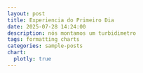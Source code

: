 ```yaml
---
layout: post
title: Experiencia do Primeiro Dia
date: 2025-07-28 14:24:00
description: nós montamos um turbidimetro
tags: formatting charts
categories: sample-posts
chart:
  plotly: true
---
```

